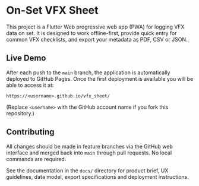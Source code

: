 # On-Set VFX Sheet

This project is a Flutter Web progressive web app (PWA) for logging VFX data on set. It is designed to work offline-first, provide quick entry for common VFX checklists, and export your metadata as PDF, CSV or JSON..

## Live Demo

After each push to the `main` branch, the application is automatically deployed to GitHub Pages. Once the first deployment is available you will be able to access it at:

`https://<username>.github.io/vfx_sheet/`

(Replace `<username>` with the GitHub account name if you fork this repository.)

## Contributing

All changes should be made in feature branches via the GitHub web interface and merged back into `main` through pull requests. No local commands are required.

See the documentation in the `docs/` directory for product brief, UX guidelines, data model, export specifications and deployment instructions.
